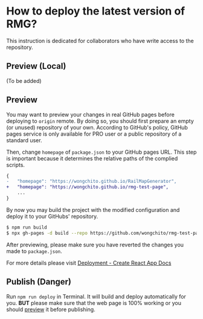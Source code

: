 # How to deploy the latest version of RMG?

This instruction is dedicated for collaborators who have write access to the repository.

## Preview (Local)

(To be added)

## Preview

You may want to preview your changes in real GitHub pages before deploying to `origin` remote. By doing so, you should first prepare an empty (or unused) repository of your own. According to GitHub's policy, GitHub pages service is only available for PRO user or a public repository of a standard user.

Then, change `homepage` of `package.json` to your GitHub pages URL. This step is important because it determines the relative paths of the complied scripts.

```diff
{
-   "homepage": "https://wongchito.github.io/RailMapGenerator",
+   "homepage": "https://wongchito.github.io/rmg-test-page",
    ...
}
```

By now you may build the project with the modified configuration and deploy it to your GitHubs' repository.

```bash
$ npm run build
$ npx gh-pages -d build --repo https://github.com/wongchito/rmg-test-page
```

After previewing, please make sure you have reverted the changes you made to `package.json`.

For more details please visit [Deployment - Create React App Docs](https://create-react-app.dev/docs/deployment#github-pages)

## Publish **(Danger)**

Run `npm run deploy` in Terminal. It will build and deploy automatically for you. **BUT** please make sure that the web page is 100% working or you should [preview](#Preview) it before publishing.
